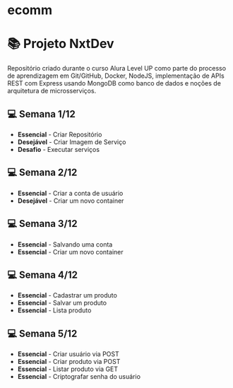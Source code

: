 # ecomm

# 📚 Projeto NxtDev

Repositório criado durante o curso Alura Level UP como parte do processo de aprendizagem em Git/GitHub, Docker, NodeJS, implementação de APIs REST com Express usando MongoDB como banco de dados e noções de arquitetura de microsserviços.

## 💻 Semana 1/12  
- **Essencial** - Criar Repositório 
- **Desejável** - Criar Imagem de Serviço 
- **Desafio** - Executar serviços 

## 💻 Semana 2/12
- **Essencial** - Criar a conta de usuário
- **Desejável** - Criar um novo container

## 💻 Semana 3/12
- **Essencial** - Salvando uma conta
- **Essencial** - Criar um novo container

## 💻 Semana 4/12
- **Essencial** - Cadastrar um produto
- **Essencial** - Salvar um produto
- **Essencial** - Lista produto

## 💻 Semana 5/12
- **Essencial** - Criar usuário via POST
- **Essencial** - Criar produto via POST
- **Essencial** - Listar produto via GET
- **Essencial** - Criptografar senha do usuário
